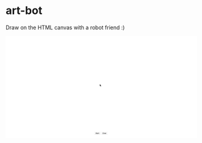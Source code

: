 # art-bot
Draw on the HTML canvas with a robot friend :)

![art-bot demo](https://raw.githubusercontent.com/etothemanders/art-bot/master/src/images/art-bot.gif "art-bot demo")
